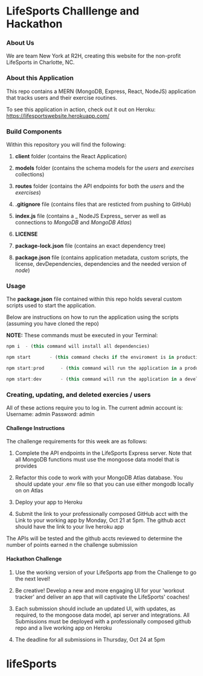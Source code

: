 
# LifeSports Challlenge and Hackathon

### About Us

We are team New York at R2H, creating this website for the non-profit LifeSports in Charlotte, NC. 

### About this Application

This repo contains a MERN (MongoDB, Express, React, NodeJS) application that tracks users and their exercise routines.

To see this application in action, check out it out on Heroku: https://lifesportswebsite.herokuapp.com/

### Build Components

Within this repository you will find the following:

1. **client** folder (contains the React Application)

1. **models** folder (contains the schema models for the _users_ and _exercises_ collections)

1. **routes** folder (contains the API endpoints for both the _users_ and the _exercises_)

1. **.gitignore** file (contains files that are resticted from pushing to GitHub)

1. **index.js**  file (contains a _ NodeJS Express_ server as well as connections to _MongoDB_ and _MongoDB Atlas_)

1. **LICENSE**

1. **package-lock.json** file (contains an exact dependency tree)

1. **package.json** file (contains application metadata, custom scripts, the license, devDependencies, dependencies and the needed version of _node_)

### Usage

The **package.json** file contained within this repo holds several custom scripts used to start the application.

Below are instructions on how to run the application using the scripts (assuming you have cloned the repo)

**NOTE:** These commands must be executed in your Terminal:

```js
npm i  - (this command will install all dependencies)

npm start       - (this command checks if the enviroment is in production or development, then it will start the React App and the Express server simultaneously)

npm start:prod      - (this command will run the application in a production enviroment)

npm start:dev       - (this command will run the application in a development enviroment)
```

### Creating, updating, and deleted exercies / users
All of these actions require you to log in. The current admin account is:
Username: admin
Password: admin

#### Challenge Instructions

The challenge requirements for this week are as follows:

1. Complete the API endpoints in the LifeSports Express server. Note that all MongoDB functions must use the mongoose data model that is provides

2. Refactor this code to work with your MongoDB Atlas database. You should update your .env file so that you can use either mongodb locally on on Atlas

3. Deploy your app to Heroku

4. Submit the link to your professionally composed GitHub acct with the Link to your working app by Monday, Oct 21 at 5pm. The github acct should have the link to your live heroku app

The APIs will be tested and the github accts reviewed to determine the number of points earned n the challenge submission

#### Hackathon Challenge

1. Use the working version of your LifeSports app from the Challenge to go the next level!

2. Be creative! Develop a new and more engaging UI for your 'workout tracker' and deliver an app that will captivate the LifeSports' coaches!

3. Each submission should include an updated UI, with updates, as required, to the mongoose data model, api server and integrations. All Submissions must be deployed with a professionally composed github repo and a live working app on Heroku

4. The deadline for all submissions in Thursday, Oct 24 at 5pm

# lifeSports
